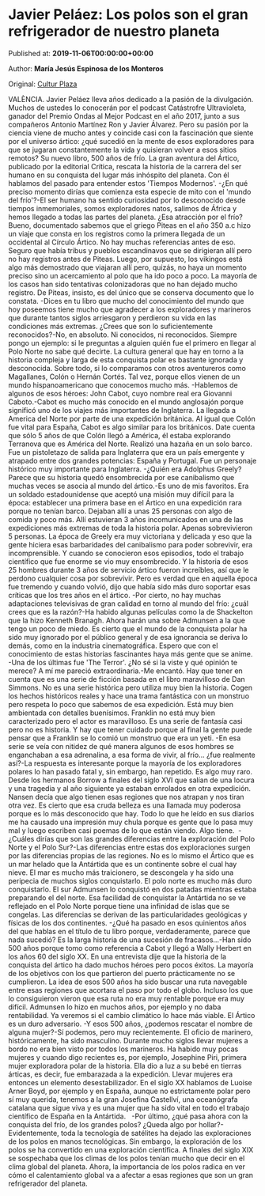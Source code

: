 
# Javier Peláez: Los polos son el gran refrigerador de nuestro planeta

Published at: **2019-11-06T00:00:00+00:00**

Author: **María Jesús Espinosa de los Monteros**

Original: [Cultur Plaza](https://valenciaplaza.com/javier-pelaez-los-polos-son-el-gran-refrigerador-de-nuestro-planeta)

VALÈNCIA. Javier Peláez lleva años dedicado a la pasión de la divulgación. Muchos de ustedes lo conocerán por el podcast Catástrofre Ultravioleta, ganador del Premio Ondas al Mejor Podcast en el año 2017, junto a sus compañeros Antonio Martínez Ron y Javier Álvarez. Pero su pasión por la ciencia viene de mucho antes y coincide casi con la fascinación que siente por el universo ártico: ¿qué sucedió en la mente de esos exploradores para que se jugaran constantemente la vida y quisieran volver a esos sitios remotos? Su nuevo libro, 500 años de frío. La gran aventura del Ártico, publicado por la editorial Crítica, rescata la historia de la carrera del ser humano en su conquista del lugar más inhóspito del planeta. Con él hablamos del pasado para entender estos 'Tiempos Modernos'.
-¿En qué preciso momento dirías que comienza esta especie de mito con el 'mundo del frío'?-El ser humano ha sentido curiosidad por lo desconocido desde tiempos inmemoriales, somos exploradores natos, salimos de África y hemos llegado a todas las partes del planeta. ¿Esa atracción por el frío? Bueno, documentado sabemos que el griego Piteas en el año 350 a.c hizo un viaje que consta en los registros como la primera llegada de un occidental al Círculo Ártico. No hay muchas referencias antes de eso. Seguro que había tribus y pueblos escandinavos que se dirigieran allí pero no hay registros antes de Piteas. Luego, por supuesto, los vikingos está algo más demostrado que viajaran allí pero, quizás, no haya un momento preciso sino un acercamiento al polo que ha ido poco a poco. La mayoría de los casos han sido tentativas colonizadoras que no han dejado mucho registro. De Piteas, insisto, es del único que se conserva documento que lo constata.
-Dices en tu libro que mucho del conocimiento del mundo que hoy poseemos tiene mucho que agradecer a los exploradores y marineros que durante tantos siglos arriesgaron y perdieron su vida en las condiciones más extremas. ¿Crees que son lo suficientemente reconocidos?-No, en absoluto. Ni conocidos, ni reconocidos. Siempre pongo un ejemplo: si le preguntas a alguien quién fue el primero en llegar al Polo Norte no sabe qué decirte. La cultura general que hay en torno a la historia compleja y larga de esta conquista polar es bastante ignorada y desconocida. Sobre todo, si lo comparamos con otros aventureros como Magallanes, Colón o Hernán Cortés. Tal vez, porque ellos vienen de un mundo hispanoamericano que conocemos mucho más.
-Hablemos de algunos de esos héroes: John Cabot, cuyo nombre real era Giovanni Caboto.-Cabot es mucho más conocido en el mundo anglosajón porque significó uno de los viajes más importantes de Inglaterra. La llegada a America del Norte por parte de una expedición británica. Al igual que Colón fue vital para España, Cabot es algo similar para los británicos. Date cuenta que sólo 5 años de que Colón llegó a América, él estaba explorando Terranova que es América del Norte. Realizó una hazaña en un solo barco. Fue un pistoletazo de salida para Inglaterra que era un país emergente y atrapado entre dos grandes potencias: España y Portugal. Fue un personaje histórico muy importante para Inglaterra.
-¿Quién era Adolphus Greely? Parece que su historia quedó ensombrecida por ese canibalismo que muchas veces se asocia al mundo del ártico.-Es uno de mis favoritos. Era un soldado estadounidense que aceptó una misión muy difícil para la época: establecer una primera base en el Ártico en una expedición rara porque no tenían barco. Dejaban allí a unas 25 personas con algo de comida y poco más. Allí estuvieran 3 años incomunicados en una de las expediciones más extremas de toda la historia polar. Apenas sobrevivieron 5 personas. La época de Greely era muy victoriana y delicada y eso que la gente hiciera esas barbaridades del canibalismo para poder sobrevivir, era incomprensible. Y cuando se conocieron esos episodios, todo el trabajo científico que fue enorme se vio muy ensombrecido. Y la historia de esos 25 hombres durante 3 años de servicio ártico fueron increíbles, así que le perdono cualquier cosa por sobrevivir. Pero es verdad que en aquella época fue tremendo y cuando volvió, dijo que había sido más duro soportar esas críticas que los tres años en el ártico.
-Por cierto, no hay muchas adaptaciones televisivas de gran calidad en torno al mundo del frío: ¿cuál crees que es la razón?-Ha habido algunas películas como la de Shackelton que la hizo Kenneth Branagh. Ahora harán una sobre Admunsen a la que tengo un poco de miedo. Es cierto que el mundo de la conquista polar ha sido muy ignorado por el público general y de esa ignorancia se deriva lo demás, como en la industria cinematográfica. Espero que con el conocimiento de estas historias fascinantes haya más gente que se anime.
-Una de los últimas fue 'The Terror'. ¿No sé si la viste y qué opinión te merece? A mí me pareció extraordinaria.-Me encantó. Hay que tener en cuenta que es una serie de ficción basada en el libro maravilloso de Dan Simmons. No es una serie histórica pero utiliza muy bien la historia. Cogen los hechos históricos reales y hace una trama fantástica con un monstruo pero respeta lo poco que sabemos de esa expedición. Está muy bien ambientada con detalles buenísimos. Franklin no está muy bien caracterizado pero el actor es maravilloso. Es una serie de fantasía casi pero no es historia. Y hay que tener cuidado porque al final la gente puede pensar que a Franklin se lo comió un monstruo que era un yeti.
-En esa serie se veía con nitidez de qué manera algunos de esos hombres se enganchaban a esa adrenalina, a esa forma de vivir, al frío... ¿fue realmente así?-La respuesta es interesante porque la mayoría de los exploradores polares lo han pasado fatal y, sin embargo, han repetido. Es algo muy raro. Desde los hermanos Borrow a finales del siglo XVI que salían de una locura y una tragedia y al año siguiente ya estaban enrolados en otra expedición. Nansen decía que algo tienen esas regiones que nos atrapan y nos tiran otra vez. Es cierto que esa cruda belleza es una llamada muy poderosa porque es lo más desconocido que hay. Todo lo que he leído en sus diarios me ha causado una impresión muy chula porque es gente que lo pasa muy mal y luego escriben casi poemas de lo que están viendo. Algo tiene. 
-¿Cuáles dirías que son las grandes diferencias entre la exploración del Polo Norte y el Polo Sur?-Las diferencias entre estas dos exploraciones surgen por las diferencias propias de las regiones. No es lo mismo el Ártico que es un mar helado que la Antártida que es un continente sobre el cual hay nieve. El mar es mucho más traicionero, se descongela y ha sido una peripecia de muchos siglos conquistarlo. El polo norte es mucho más duro conquistarlo. El sur Admunsen lo conquistó en dos patadas mientras estaba preparando el del norte. Esa facilidad de conquistar la Antártida no se ve reflejado en el Polo Norte porque tiene una infinidad de islas que se congelas. Las diferencias se derivan de las particularidades geológicas y físicas de los dos continentes.
-¿Qué ha pasado en esos quinientos años del que hablas en el título de tu libro porque, verdaderamente, parece que nada sucedió? Es la larga historia de una sucesión de fracasos...-Han sido 500 años porque tomo como referencia a Cabot y llegó a Wally Herbert en los años 60 del siglo XX. En una entrevista dije que la historia de la conquista del ártico ha dado muchos héroes pero pocos éxitos. La mayoría de los objetivos con los que partieron del puerto prácticamente no se cumplieron. La idea de esos 500 años ha sido buscar una ruta navegable entre esas regiones que acortara el paso por todo el globo. Incluso los que lo consiguieron vieron que esa ruta no era muy rentable porque era muy difícil. Admunsen lo hizo en muchos años, por ejemplo y no daba rentabilidad. Ya veremos si el cambio climático lo hace más viable. El Ártico es un duro adversario.
-Y esos 500 años, ¿podemos rescatar el nombre de alguna mujer?-Sí podemos, pero muy recientemente. El oficio de marinero, históricamente, ha sido masculino. Durante mucho siglos llevar mujeres a bordo no era bien visto por todos los marineros. Ha habido muy pocas mujeres y cuando digo recientes es, por ejemplo, Josephine Piri, primera mujer exploradora polar de la historia. Ella dio a luz a su bebé en tierras árticas, es decir, fue embarazada a la expedición. Llevar mujeres era entonces un elemento desestabilizador. En el siglo XX hablamos de Luoise Arner Boyd, por ejemplo y en España, aunque no estrictamente polar pero sí muy querida, tenemos a la gran Josefina Castellví, una oceanógrafa catalana que sigue viva y es una mujer que ha sido vital en todo el trabajo científico de España en la Antártida.  
-Por último, ¿qué pasa ahora con la conquista del frío, de los grandes polos? ¿Queda algo por hollar?-Evidentemente, toda la tecnología de satélites ha dejado las exploraciones de los polos en manos tecnológicas. Sin embargo, la exploración de los polos se ha convertido en una exploración científica. A finales del siglo XIX se sospechaba que los climas de los polos tenían mucho que decir en el clima global del planeta. Ahora, la importancia de los polos radica en ver cómo el calentamiento global va a afectar a esas regiones que son un gran refrigerador del planeta. 
